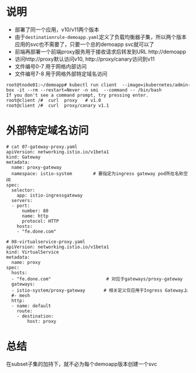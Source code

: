 # 说明

- 部署了同一个应用，v10/v11两个版本
- 由于`destinationrule-demoapp.yaml`定义了负载均衡器子集，所以两个版本应用的svc也不需要了，只要一个总的demoapp svc就可以了
- 前端再部署一个前端proxy服务用于接收请求后转发到URL http://demoapp 
- 访问http://proxy默认访问v10,  http://proxy/canary访问到v11
- 文件编号0-7 用于网格内部访问
- 文件编号7-8 用于网格外部特定域名访问
```
root@tnode01:~/demoapp# kubectl run client  --image=ikubernetes/admin-box -it --rm --restart=Never -n smi  --command -- /bin/bash
If you don't see a command prompt, try pressing enter.
root@client /#  curl  proxy   # v1.0
root@client /#  curl  proxy/canary v1.1
```


# 外部特定域名访问
```
# cat 07-gateway-proxy.yaml
apiVersion: networking.istio.io/v1beta1
kind: Gateway
metadata:
  name: proxy-gateway
  namespace: istio-system        # 要指定为ingress gateway pod所在名称空间
spec:
  selector:
    app: istio-ingressgateway
  servers:
  - port:
      number: 80
      name: http
      protocol: HTTP
    hosts:
    - "fe.done.com"
```


```
# 08-virtualservice-proxy.yaml
apiVersion: networking.istio.io/v1beta1
kind: VirtualService
metadata:
  name: proxy
spec:
  hosts:
  - "fe.done.com"                     # 对应于gateways/proxy-gateway
  gateways:
  - istio-system/proxy-gateway       # 相关定义仅应用于Ingress Gateway上
  #- mesh
  http:
  - name: default
    route:
    - destination:
        host: proxy

```
# 总结
在subset子集的加持下，就不必为每个demoapp版本创建一个svc


